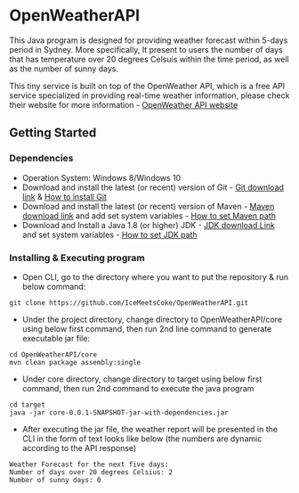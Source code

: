 # OpenWeatherAPI

This Java program is designed for providing weather forecast within 5-days period in Sydney. More specifically, It present to users the number of days that has temperature over 20 degrees Celsuis within the time period, as well as the number of sunny days.

This tiny service is built on top of the OpenWeather API, which is a free API service specialized in providing real-time weather information, please check their website for more information - [OpenWeather API website](https://openweathermap.org/api)

## Getting Started

### Dependencies

* Operation System: Windows 8/Windows 10
* Download and install the latest (or recent) version of Git - [Git download link](https://git-scm.com/downloads) & [How to install Git](https://phoenixnap.com/kb/how-to-install-git-windows)
* Download and install the latest (or recent) version of Maven - [Maven download link](https://maven.apache.org/download.cgi) and add set system variables - [How to set Maven path](https://www.baeldung.com/install-maven-on-windows-linux-mac)
* Download and Install a Java 1.8 (or higher) JDK - [JDK download Link](https://www.oracle.com/java/technologies/javase/javase-jdk8-downloads.html) and set system variables - [How to set JDK path](https://java.com/en/download/help/path.html)

### Installing & Executing program

* Open CLI, go to the directory where you want to put the repository & run below command:
```
git clone https://github.com/IceMeetsCoke/OpenWeatherAPI.git
```
* Under the project directory, change directory to OpenWeatherAPI/core using below first command, then run 2nd line command to generate executable jar file:
```
cd OpenWeatherAPI/core
mvn clean package assembly:single
```
* Under core directory, change directory to target using below first command, then run 2nd command to execute the java program
```
cd target
java -jar core-0.0.1-SNAPSHOT-jar-with-dependencies.jar
```
* After executing the jar file, the weather report will be presented in the CLI in the form of text looks like below (the numbers are dynamic according to the API response)
```
Weather Forecast for the next five days:
Number of days over 20 degrees Celsius: 2
Number of sunny days: 0
```